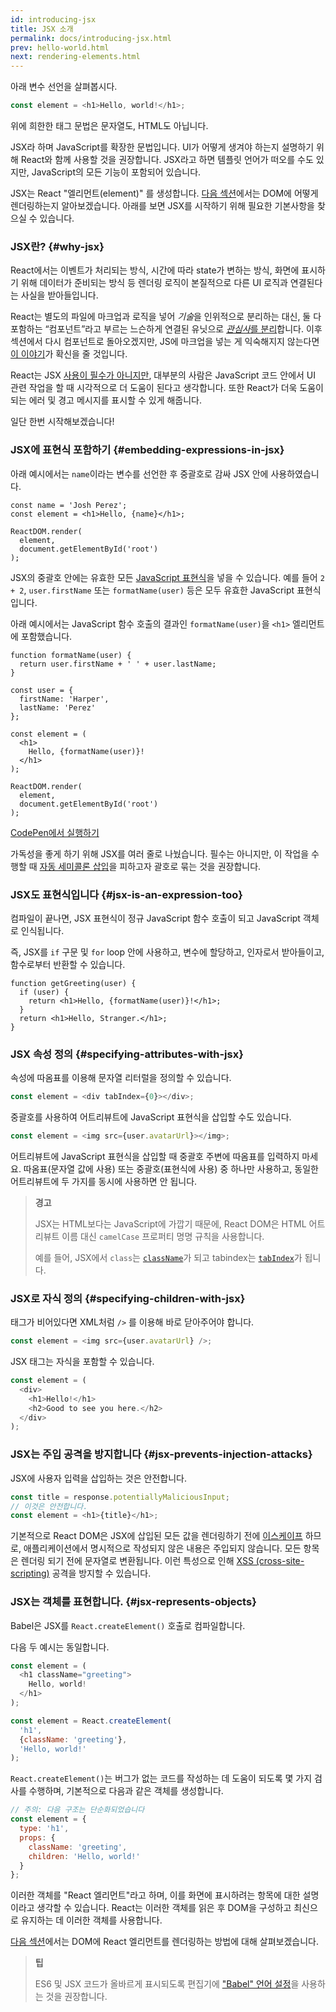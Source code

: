 ```yaml
---
id: introducing-jsx
title: JSX 소개
permalink: docs/introducing-jsx.html
prev: hello-world.html
next: rendering-elements.html
---
```


아래 변수 선언을 살펴봅시다.

```js
const element = <h1>Hello, world!</h1>;
```

위에 희한한 태그 문법은 문자열도, HTML도 아닙니다.

JSX라 하며 JavaScript를 확장한 문법입니다. UI가 어떻게 생겨야 하는지 설명하기 위해 React와 함께 사용할 것을 권장합니다. JSX라고 하면 템플릿 언어가 떠오를 수도 있지만, JavaScript의 모든 기능이 포함되어 있습니다.

JSX는 React "엘리먼트(element)" 를 생성합니다. [다음 섹션](/docs/rendering-elements.html)에서는 DOM에 어떻게 렌더링하는지 알아보겠습니다. 아래를 보면 JSX를 시작하기 위해 필요한 기본사항을 찾으실 수 있습니다.

### JSX란? {#why-jsx}

React에서는 이벤트가 처리되는 방식, 시간에 따라 state가 변하는 방식, 화면에 표시하기 위해 데이터가 준비되는 방식 등 렌더링 로직이 본질적으로 다른 UI 로직과 연결된다는 사실을 받아들입니다.

React는 별도의 파일에 마크업과 로직을 넣어 *기술*을 인위적으로 분리하는 대신, 둘 다 포함하는 “컴포넌트”라고 부르는 느슨하게 연결된 유닛으로 [*관심사*를 분리](https://en.wikipedia.org/wiki/Separation_of_concerns)합니다. 이후 섹션에서 다시 컴포넌트로 돌아오겠지만, JS에 마크업을 넣는 게 익숙해지지 않는다면 [이 이야기](https://www.youtube.com/watch?v=x7cQ3mrcKaY)가 확신을 줄 것입니다.

React는 JSX [사용이 필수가 아니지만](/docs/react-without-jsx.html), 대부분의 사람은 JavaScript 코드 안에서 UI 관련 작업을 할 때 시각적으로 더 도움이 된다고 생각합니다. 또한 React가 더욱 도움이 되는 에러 및 경고 메시지를 표시할 수 있게 해줍니다.

일단 한번 시작해보겠습니다!

### JSX에 표현식 포함하기 {#embedding-expressions-in-jsx}

아래 예시에서는 `name`이라는 변수를 선언한 후 중괄호로 감싸 JSX 안에 사용하였습니다.

```js{1,2}
const name = 'Josh Perez';
const element = <h1>Hello, {name}</h1>;

ReactDOM.render(
  element,
  document.getElementById('root')
);
```

JSX의 중괄호 안에는 유효한 모든 [JavaScript 표현식](https://developer.mozilla.org/ko/docs/Web/JavaScript/Guide/Expressions_and_Operators#표현(식))을 넣을 수 있습니다. 예를 들어 `2 + 2`, `user.firstName` 또는 `formatName(user)` 등은 모두 유효한 JavaScript 표현식입니다.

아래 예시에서는 JavaScript 함수 호출의 결과인 `formatName(user)`을 `<h1>` 엘리먼트에 포함했습니다.

```js{12}
function formatName(user) {
  return user.firstName + ' ' + user.lastName;
}

const user = {
  firstName: 'Harper',
  lastName: 'Perez'
};

const element = (
  <h1>
    Hello, {formatName(user)}!
  </h1>
);

ReactDOM.render(
  element,
  document.getElementById('root')
);
```

[CodePen에서 실행하기](codepen://introducing-jsx)

가독성을 좋게 하기 위해 JSX를 여러 줄로 나눴습니다. 필수는 아니지만, 이 작업을 수행할 때 [자동 세미콜론 삽입](https://stackoverflow.com/q/2846283)을 피하고자 괄호로 묶는 것을 권장합니다.

### JSX도 표현식입니다 {#jsx-is-an-expression-too}

컴파일이 끝나면, JSX 표현식이 정규 JavaScript 함수 호출이 되고 JavaScript 객체로 인식됩니다.

즉, JSX를 `if` 구문 및 `for` loop 안에 사용하고, 변수에 할당하고, 인자로서 받아들이고, 함수로부터 반환할 수 있습니다.

```js{3,5}
function getGreeting(user) {
  if (user) {
    return <h1>Hello, {formatName(user)}!</h1>;
  }
  return <h1>Hello, Stranger.</h1>;
}
```

### JSX 속성 정의 {#specifying-attributes-with-jsx}

속성에 따옴표를 이용해 문자열 리터럴을 정의할 수 있습니다.

```js
const element = <div tabIndex={0}></div>;
```

중괄호를 사용하여 어트리뷰트에 JavaScript 표현식을 삽입할 수도 있습니다.

```js
const element = <img src={user.avatarUrl}></img>;
```

어트리뷰트에 JavaScript 표현식을 삽입할 때 중괄호 주변에 따옴표를 입력하지 마세요. 따옴표(문자열 값에 사용) 또는 중괄호(표현식에 사용) 중 하나만 사용하고, 동일한 어트리뷰트에 두 가지를 동시에 사용하면 안 됩니다.

>**경고**
>
>JSX는 HTML보다는 JavaScript에 가깝기 때문에, React DOM은 HTML 어트리뷰트 이름 대신 `camelCase` 프로퍼티 명명 규칙을 사용합니다.
>
>예를 들어, JSX에서 `class`는 [`className`](https://developer.mozilla.org/ko/docs/Web/API/Element/className)가 되고 tabindex는 [`tabIndex`](https://developer.mozilla.org/en-US/docs/Web/API/HTMLElement/tabIndex)가 됩니다.

### JSX로 자식 정의 {#specifying-children-with-jsx}

태그가 비어있다면 XML처럼 `/>` 를 이용해 바로 닫아주어야 합니다.

```js
const element = <img src={user.avatarUrl} />;
```

JSX 태그는 자식을 포함할 수 있습니다.

```js
const element = (
  <div>
    <h1>Hello!</h1>
    <h2>Good to see you here.</h2>
  </div>
);
```

### JSX는 주입 공격을 방지합니다 {#jsx-prevents-injection-attacks}

JSX에 사용자 입력을 삽입하는 것은 안전합니다.

```js
const title = response.potentiallyMaliciousInput;
// 이것은 안전합니다.
const element = <h1>{title}</h1>;
```

기본적으로 React DOM은 JSX에 삽입된 모든 값을 렌더링하기 전에 [이스케이프](https://stackoverflow.com/questions/7381974/which-characters-need-to-be-escaped-on-html) 하므로, 애플리케이션에서 명시적으로 작성되지 않은 내용은 주입되지 않습니다. 모든 항목은 렌더링 되기 전에 문자열로 변환됩니다. 이런 특성으로 인해 [XSS (cross-site-scripting)](https://ko.wikipedia.org/wiki/사이트_간_스크립팅) 공격을 방지할 수 있습니다.

### JSX는 객체를 표현합니다. {#jsx-represents-objects}

Babel은 JSX를 `React.createElement()` 호출로 컴파일합니다.

다음 두 예시는 동일합니다.

```js
const element = (
  <h1 className="greeting">
    Hello, world!
  </h1>
);
```

```js
const element = React.createElement(
  'h1',
  {className: 'greeting'},
  'Hello, world!'
);
```

`React.createElement()`는 버그가 없는 코드를 작성하는 데 도움이 되도록 몇 가지 검사를 수행하며, 기본적으로 다음과 같은 객체를 생성합니다.

```js
// 주의: 다음 구조는 단순화되었습니다
const element = {
  type: 'h1',
  props: {
    className: 'greeting',
    children: 'Hello, world!'
  }
};
```

이러한 객체를 "React 엘리먼트"라고 하며, 이를 화면에 표시하려는 항목에 대한 설명이라고 생각할 수 있습니다. React는 이러한 객체를 읽은 후 DOM을 구성하고 최신으로 유지하는 데 이러한 객체를 사용합니다.

[다음 섹션](/docs/rendering-elements.html)에서는 DOM에 React 엘리먼트를 렌더링하는 방법에 대해 살펴보겠습니다.

>**팁**
>
> ES6 및 JSX 코드가 올바르게 표시되도록 편집기에 ["Babel" 언어 설정](https://babeljs.io/docs/en/next/editors)을 사용하는 것을 권장합니다.
